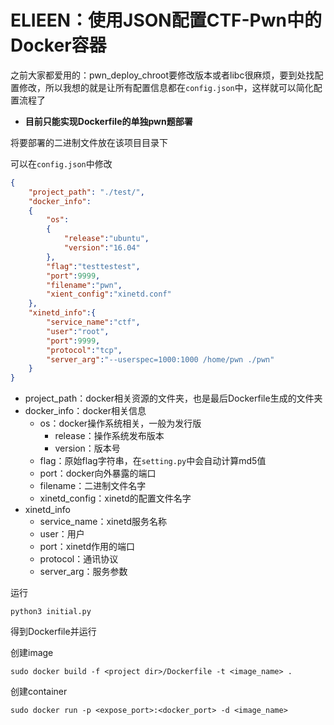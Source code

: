 # ELIEEN：使用JSON配置CTF-Pwn中的Docker容器

之前大家都爱用的：pwn_deploy_chroot要修改版本或者libc很麻烦，要到处找配置修改，所以我想的就是让所有配置信息都在`config.json`中，这样就可以简化配置流程了

- **目前只能实现Dockerfile的单独pwn题部署**

将要部署的二进制文件放在该项目目录下

可以在`config.json`中修改

```json
{
    "project_path": "./test/",
    "docker_info":
    {
        "os":
        {
            "release":"ubuntu",
            "version":"16.04"
        },
        "flag":"testtestest",
        "port":9999,
        "filename":"pwn",
        "xient_config":"xinetd.conf"
    },
    "xinetd_info":{
        "service_name":"ctf",
        "user":"root",
        "port":9999,
        "protocol":"tcp",
        "server_arg":"--userspec=1000:1000 /home/pwn ./pwn"
    }
}
```

- project_path：docker相关资源的文件夹，也是最后Dockerfile生成的文件夹
- docker_info：docker相关信息
  - os：docker操作系统相关，一般为发行版
    - release：操作系统发布版本
    - version：版本号
  - flag：原始flag字符串，在`setting.py`中会自动计算md5值
  - port：docker向外暴露的端口
  - filename：二进制文件名字
  - xinetd_config：xinetd的配置文件名字
- xinetd_info
  - service_name：xinetd服务名称
  - user：用户
  - port：xinetd作用的端口
  - protocol：通讯协议
  - server_arg：服务参数

运行

```shell
python3 initial.py
```

得到Dockerfile并运行

创建image

```shell
sudo docker build -f <project dir>/Dockerfile -t <image_name> .
```

创建container

```shell
sudo docker run -p <expose_port>:<docker_port> -d <image_name>
```



